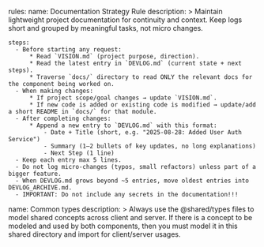 rules:
  name: Documentation Strategy Rule
    description: >
      Maintain lightweight project documentation for continuity and context.
      Keep logs short and grouped by meaningful tasks, not micro changes.

    steps:
      - Before starting any request:
          * Read `VISION.md` (project purpose, direction).
          * Read the latest entry in `DEVLOG.md` (current state + next steps).
          * Traverse `docs/` directory to read ONLY the relevant docs for the component being worked on.
      - When making changes:
          * If project scope/goal changes → update `VISION.md`.
          * If new code is added or existing code is modified → update/add a short README in `docs/` for that module.
      - After completing changes:
          * Append a new entry to `DEVLOG.md` with this format:
              - Date + Title (short, e.g. "2025-08-28: Added User Auth Service")
              - Summary (1–2 bullets of key updates, no long explanations)
              - Next Step (1 line)
      - Keep each entry max 5 lines.
      - Do not log micro-changes (typos, small refactors) unless part of a bigger feature.
      - When DEVLOG.md grows beyond ~5 entries, move oldest entries into DEVLOG_ARCHIVE.md.
      - IMPORTANT: Do not include any secrets in the documentation!!!

  name: Common types
    description: >
        Always use the @shared/types files to model shared concepts across client and server. If there is a concept to be 
        modeled and used by both components, then you must model it in this shared directory and import for client/server usages.
